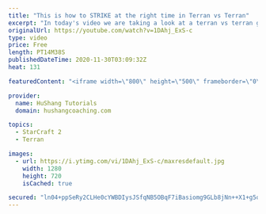 ```yaml
---
title: "This is how to STRIKE at the right time in Terran vs Terran"
excerpt: "In today's video we are taking a look at a terran vs terran game I played that showcases some patience and how I like to calculate when it's the correct time to attack!  Coaching -------------------------------------------------------------------------- Website: https://www.hushangcoaching.com  Interested"
originalUrl: https://youtube.com/watch?v=1DAhj_ExS-c
type: video
price: Free
length: PT14M38S
publishedDateTime: 2020-11-30T03:09:32Z
heat: 131

featuredContent: "<iframe width=\"800\" height=\"500\" frameborder=\"0\" src=\"https://www.youtube.com/embed/1DAhj_ExS-c\" allow=\"accelerometer; autoplay; encrypted-media; gyroscope; picture-in-picture\" allowfullscreen></iframe>"

provider:
  name: HuShang Tutorials
  domain: hushangcoaching.com

topics:
  - StarCraft 2
  - Terran

images:
  - url: https://i.ytimg.com/vi/1DAhj_ExS-c/maxresdefault.jpg
    width: 1280
    height: 720
    isCached: true

secured: "ln04+ppSeRy2CLHe0cYWBDIysJSfqNB5OBqF7iBasiomg9GLb8jNn++X1+g5o3sUMdi9un2GYWCzv1fJ8SZrIF8DKY+z/uOmRV8J3Wyf+0wVmSxvgI4hBaeWz4LxJ5c9aSJcXp9Tp8gace45eAe9+rv4LvgA2bJ/0DtfrnsENrxrUWOgE9GYFkLfxZtGK92JrNmMr209nxydQcmIZV5TsNVpk8bNDoUT2hL/Ftsk6CEXigaErGaPymuy0Rd5mRsTJ9xOO8ONlpkUfEtl0rw1gf1ik/C4Isyrlx4ivj7sncEQC1Qd5nUU7Dixq9AEeFyHUPqTRCZTqGmyiul52qr3ePWeUjukMEXX0sEbqcpMDHI6MIomfq6OjMZ88imubHEDDmhG31vTV32v4OVWrLb/0BGFT5rkhAyunNmdzX54Erg=;QXaqW/pfP69vT61OQuq+RQ=="
---
```


